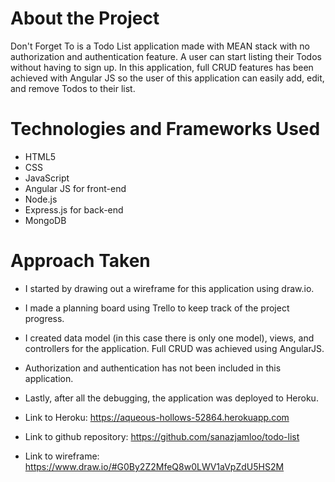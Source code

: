 # About the Project

Don't Forget To is a Todo List application made with MEAN stack with no authorization and authentication feature. A user can start listing their Todos without having to sign up. In this application, full CRUD features has been achieved with Angular JS so the user of this application can easily add, edit, and remove Todos to their list.  

# Technologies and Frameworks Used

- HTML5
- CSS
- JavaScript
- Angular JS for front-end
- Node.js
- Express.js for back-end
- MongoDB

# Approach Taken

- I started by drawing out  a wireframe for this application using draw.io.
- I made a planning board using Trello to keep track of the project progress.
- I created data model (in this case there is only one model), views, and controllers for the application. Full CRUD was achieved using AngularJS.
- Authorization and authentication has not been included in this application.
- Lastly, after all the debugging, the application was deployed to Heroku.

- Link to Heroku: https://aqueous-hollows-52864.herokuapp.com

- Link to github repository: https://github.com/sanazjamloo/todo-list

- Link to wireframe: https://www.draw.io/#G0By2Z2MfeQ8w0LWV1aVpZdU5HS2M
